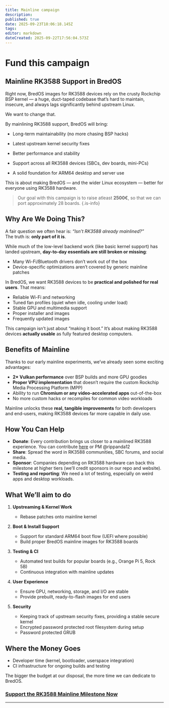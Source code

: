```yaml
---
title: Mainline campaign
description: 
published: true
date: 2025-09-23T18:06:18.145Z
tags: 
editor: markdown
dateCreated: 2025-09-22T17:56:04.573Z
---
```


# Fund this campaign
## Mainline RK3588 Support in BredOS

Right now, BredOS images for RK3588 devices rely on the crusty Rockchip BSP kernel — a huge, duct-taped codebase that’s hard to maintain, insecure, and always lags significantly behind upstream Linux.

We want to change that.

By mainlining RK3588 support, BredOS will bring:

- Long-term maintainability (no more chasing BSP hacks)

- Latest upstream kernel security fixes

- Better performance and stability

- Support across all RK3588 devices (SBCs, dev boards, mini-PCs)

- A solid foundation for ARM64 desktop and server use

This is about making BredOS — and the wider Linux ecosystem — better for everyone using RK3588 hardware.

> Our goal with this campaign is to raise atleast **2500€**, so that we can port approximately 28 boards.
{.is-info}

## Why Are We Doing This?
A fair question we often hear is: *“Isn’t RK3588 already mainlined?”*  
The truth is: **only part of it is**.  

While much of the low-level backend work (like basic kernel support) has landed upstream, **day-to-day essentials are still broken or missing**:  
- Many Wi-Fi/Bluetooth drivers don’t work out of the box  
- Device-specific optimizations aren’t covered by generic mainline patches

In BredOS, we want RK3588 devices to be **practical and polished for real users**. That means:  
- Reliable Wi-Fi and networking  
- Tuned fan profiles (quiet when idle, cooling under load)
- Stable GPU and multimedia support  
- Proper installer and images
- Frequently updated images

This campaign isn’t just about “making it boot.”
It’s about making RK3588 devices **actually usable** as fully featured desktop computers.

## Benefits of Mainline
Thanks to our early mainline experiments, we’ve already seen some exciting advantages:  
- **2× Vulkan performance** over BSP builds and more GPU goodies
- **Proper VPU implementation** that doesn’t require the custom Rockchip Media Processing Platform (MPP)
- Ability to run **Chromium or any video-accelerated apps** out-of-the-box
- No more custom hacks or recompiles for common video workloads

Mainline unlocks these **real, tangible improvements** for both developers and end-users, making RK3588 devices far more capable in daily use.

## How You Can Help
- **Donate**: Every contribution brings us closer to a mainlined RK3588 experience. You can contribute [here](https://ko-fi.com/Z8Z3I4J0P) or PM @rippanda12
- **Share**: Spread the word in RK3588 communities, SBC forums, and social media.  
- **Sponsor**: Companies depending on RK3588 hardware can back this milestone at higher tiers (we’ll credit sponsors in our repo and website).
- **Testing and reporting**: We need a lot of testing, especially on weird apps and desktop workloads.

##  What We’ll aim to do
1. **Upstreaming & Kernel Work**
   - Rebase patches onto mainline kernel  

2. **Boot & Install Support**
   - Support for standard ARM64 boot flow (UEFI where possible)  
   - Build proper BredOS mainline images for RK3588 boards  

3. **Testing & CI**
   - Automated test builds for popular boards (e.g., Orange Pi 5, Rock 5B)
   - Continuous integration with mainline updates  

4. **User Experience**
   - Ensure GPU, networking, storage, and I/O are stable  
   - Provide prebuilt, ready-to-flash images for end users

5. **Security**
   - Keeping track of upstream security fixes, providing a stable secure kernel
   - Encrypted password protected root filesystem during setup
   - Password protected GRUB
   

## Where the Money Goes
- Developer time (kernel, bootloader, userspace integration)
- CI infrastructure for ongoing builds and testing  

The bigger the budget at our disposal, the more time we can dedicate to BredOS.

### **[Support the RK3588 Mainline Milestone Now](https://ko-fi.com/Z8Z3I4J0P)**


---